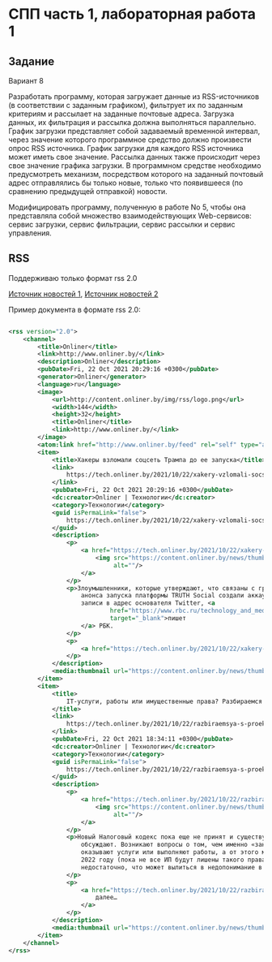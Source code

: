 ﻿# СПП часть 1, лабораторная работа 1

## Задание

Вариант 8

Разработать программу, которая загружает данные из RSS-источников (в соответствии с заданным графиком), фильтрует их по
заданным критериям и рассылает на заданные почтовые адреса. Загрузка данных, их фильтрация и рассылка должна выполняться
параллельно. График загрузки представляет собой задаваемый временной интервал, через значение которого программное
средство должно произвести опрос RSS источника. График загрузки для каждого RSS источника может иметь свое значение.
Рассылка данных также происходит через свое значение графика загрузки. В программном средстве необходимо предусмотреть
механизм, посредством которого на заданный почтовый адрес отправлялись бы только новые, только что появившееся (по
сравнению предыдущей отправкой) новости.

Модифицировать программу, полученную в работе No 5, чтобы она представляла собой множество взаимодействующих
Web-сервисов: сервис загрузки, сервис фильтрации, сервис рассылки и сервис управления.

## RSS

Поддерживаю только формат rss 2.0

[Источник новостей 1](https://auto.onliner.by/feed), [Источник новостей 2](https://onliner.by/feed)

Пример документа в формате rss 2.0:
```xml

<rss version="2.0">
    <channel>
        <title>Onliner</title>
        <link>http://www.onliner.by/</link>
        <description>Onliner</description>
        <pubDate>Fri, 22 Oct 2021 20:29:16 +0300</pubDate>
        <generator>Onliner</generator>
        <language>ru</language>
        <image>
            <url>http://content.onliner.by/img/rss/logo.png</url>
            <width>144</width>
            <height>32</height>
            <title>Onliner</title>
            <link>http://www.onliner.by/</link>
        </image>
        <atom:link href="http://www.onliner.by/feed" rel="self" type="application/rss+xml"/>
        <item>
            <title>Хакеры взломали соцсеть Трампа до ее запуска</title>
            <link>
                https://tech.onliner.by/2021/10/22/xakery-vzlomali-socset-trampa
            </link>
            <pubDate>Fri, 22 Oct 2021 20:29:16 +0300</pubDate>
            <dc:creator>Onliner | Технологии</dc:creator>
            <category>Технологии</category>
            <guid isPermaLink="false">
                https://tech.onliner.by/2021/10/22/xakery-vzlomali-socset-trampa
            </guid>
            <description>
                <p>
                    <a href="https://tech.onliner.by/2021/10/22/xakery-vzlomali-socset-trampa">
                        <img src="https://content.onliner.by/news/thumbnail/eca89725d71a318a3ec238107100eba0.jpeg"
                             alt=""/>
                    </a>
                </p>
                <p>Злоумышленники, которые утверждают, что связаны с группой Anonymous, через несколько часов после
                    анонса запуска платформы TRUTH Social создали аккаунт от имени Трампа и разместили там нецензурные
                    записи в адрес основателя Twitter, <a
                            href="https://www.rbc.ru/technology_and_media/22/10/2021/6172ce409a794747d695e84a"
                            target="_blank">пишет
                    </a> РБК.
                </p>
                <p>
                    <a href="https://tech.onliner.by/2021/10/22/xakery-vzlomali-socset-trampa">Читать далее…</a>
                </p>
            </description>
            <media:thumbnail url="https://content.onliner.by/news/thumbnail/eca89725d71a318a3ec238107100eba0.jpeg"/>
        </item>
        <item>
            <title>
                IT-услуги, работы или имущественные права? Разбираемся с проектом Налогового кодекса
            </title>
            <link>
                https://tech.onliner.by/2021/10/22/razbiraemsya-s-proektom-nalogovogo-kodeksa
            </link>
            <pubDate>Fri, 22 Oct 2021 18:34:11 +0300</pubDate>
            <dc:creator>Onliner | Технологии</dc:creator>
            <category>Технологии</category>
            <guid isPermaLink="false">
                https://tech.onliner.by/2021/10/22/razbiraemsya-s-proektom-nalogovogo-kodeksa
            </guid>
            <description>
                <p>
                    <a href="https://tech.onliner.by/2021/10/22/razbiraemsya-s-proektom-nalogovogo-kodeksa">
                        <img src="https://content.onliner.by/news/thumbnail/3b256c6a4d9f6612772bff8a190b1d0b.jpeg"
                             alt=""/>
                    </a>
                </p>
                <p>Новый Налоговый кодекс пока еще не принят и существует только в проекте, однако его активно
                    обсуждают. Возникают вопросы о том, чем именно «занимаются» индивидуальные предприниматели:
                    оказывают услуги или выполняют работы, а от этого может зависеть возможность применения ИП УСН в
                    2022 году (пока не все ИП будут лишены такого права). Сегодня этот аспект в проекте НК раскрыт
                    недостаточно, что может вылиться в недопонимание в будущем.
                </p>
                <p>
                    <a href="https://tech.onliner.by/2021/10/22/razbiraemsya-s-proektom-nalogovogo-kodeksa">Читать
                        далее…
                    </a>
                </p>
            </description>
            <media:thumbnail url="https://content.onliner.by/news/thumbnail/3b256c6a4d9f6612772bff8a190b1d0b.jpeg"/>
        </item>
    </channel>
</rss>
```

